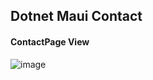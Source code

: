 ## Dotnet Maui Contact

####  ContactPage View

![image](https://user-images.githubusercontent.com/90663373/227829534-309b5476-5794-439e-abab-39db9d1e73fc.png)
